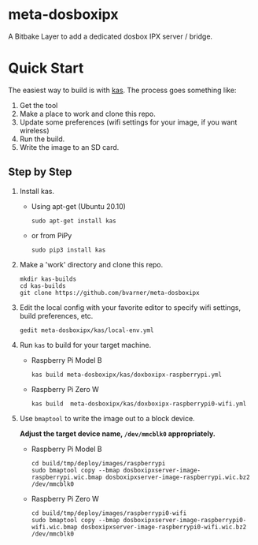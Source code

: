 # meta-dosboxipx
A Bitbake Layer to add a dedicated dosbox IPX server / bridge.


# Quick Start
The easiest way to build is with [kas](https://kas.readthedocs.io/en/latest/).
The process goes something like:
1. Get the tool
2. Make a place to work and clone this repo.
3. Update some preferences (wifi settings for your image, if you want wireless)
4. Run the build.
5. Write the image to an SD card.

## Step by Step
1. Install kas.
    * Using apt-get (Ubuntu 20.10)
      ```
      sudo apt-get install kas
      ```
    * or from PiPy
      ```
      sudo pip3 install kas
      ```

2. Make a 'work' directory and clone this repo.
   ```
   mkdir kas-builds 
   cd kas-builds
   git clone https://github.com/bvarner/meta-dosboxipx
   ```

3. Edit the local config with your favorite editor to specify wifi settings, build preferences, etc.
   ```
   gedit meta-dosboxipx/kas/local-env.yml
   ```

4. Run `kas` to build for your target machine.
   * Raspberry Pi Model B
     ```
     kas build meta-dosboxipx/kas/doxboxipx-raspberrypi.yml       
     ```
   * Raspberry Pi Zero W
     ```
     kas build  meta-dosboxipx/kas/doxboxipx-raspberrypi0-wifi.yml 
     ```

5. Use `bmaptool` to write the image out to a block device.
   
   **Adjust the target device name, `/dev/mmcblk0` appropriately.**
   
   * Raspberry Pi Model B
     ```
     cd build/tmp/deploy/images/raspberrypi
     sudo bmaptool copy --bmap dosboxipxserver-image-raspberrypi.wic.bmap dosboxipxserver-image-raspberrypi.wic.bz2 /dev/mmcblk0
     ```
   * Raspberry Pi Zero W
     ```
     cd build/tmp/deploy/images/raspberrypi0-wifi
     sudo bmaptool copy --bmap dosboxipxserver-image-raspberrypi0-wifi.wic.bmap dosboxipxserver-image-raspberrypi0-wifi.wic.bz2 /dev/mmcblk0
     ```
